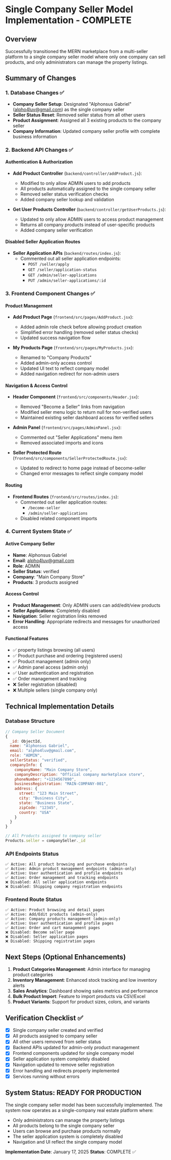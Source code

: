 # Single Company Seller Model Implementation - COMPLETE

## Overview
Successfully transitioned the MERN marketplace from a multi-seller platform to a single company seller model where only one company can sell products, and only administrators can manage the property listings.

## Summary of Changes

### 1. Database Changes ✅
- **Company Seller Setup**: Designated "Alphonsus Gabriel" (alpho4luv@gmail.com) as the single company seller
- **Seller Status Reset**: Removed seller status from all other users
- **Product Assignment**: Assigned all 3 existing products to the company seller
- **Company Information**: Updated company seller profile with complete business information

### 2. Backend API Changes ✅

#### Authentication & Authorization
- **Add Product Controller** (`backend/controller/addProduct.js`):
  - Modified to only allow ADMIN users to add products
  - All products automatically assigned to the single company seller
  - Removed seller status verification checks
  - Added company seller lookup and validation

- **Get User Products Controller** (`backend/controller/getUserProducts.js`):
  - Updated to only allow ADMIN users to access product management
  - Returns all company products instead of user-specific products
  - Added company seller verification

#### Disabled Seller Application Routes
- **Seller Application APIs** (`backend/routes/index.js`):
  - Commented out all seller application endpoints:
    - `POST /seller/apply`
    - `GET /seller/application-status`
    - `GET /admin/seller-applications`
    - `PUT /admin/seller-applications/:id`

### 3. Frontend Component Changes ✅

#### Product Management
- **Add Product Page** (`frontend/src/pages/AddProduct.jsx`):
  - Added admin role check before allowing product creation
  - Simplified error handling (removed seller status checks)
  - Updated success navigation flow

- **My Products Page** (`frontend/src/pages/MyProducts.jsx`):
  - Renamed to "Company Products" 
  - Added admin-only access control
  - Updated UI text to reflect company model
  - Added navigation redirect for non-admin users

#### Navigation & Access Control
- **Header Component** (`frontend/src/components/Header.jsx`):
  - Removed "Become a Seller" links from navigation
  - Modified seller menu logic to return null for non-verified users
  - Maintained existing seller dashboard access for verified sellers

- **Admin Panel** (`frontend/src/pages/AdminPanel.jsx`):
  - Commented out "Seller Applications" menu item
  - Removed associated imports and icons

- **Seller Protected Route** (`frontend/src/components/SellerProtectedRoute.jsx`):
  - Updated to redirect to home page instead of become-seller
  - Changed error messages to reflect single company model

#### Routing
- **Frontend Routes** (`frontend/src/routes/index.js`):
  - Commented out seller application routes:
    - `/become-seller`
    - `/admin/seller-applications`
  - Disabled related component imports

### 4. Current System State ✅

#### Active Company Seller
- **Name**: Alphonsus Gabriel
- **Email**: alpho4luv@gmail.com
- **Role**: ADMIN
- **Seller Status**: verified
- **Company**: "Main Company Store"
- **Products**: 3 products assigned

#### Access Control
- **Product Management**: Only ADMIN users can add/edit/view products
- **Seller Applications**: Completely disabled
- **Navigation**: Seller registration links removed
- **Error Handling**: Appropriate redirects and messages for unauthorized access

#### Functional Features
- ✅ property listings browsing (all users)
- ✅ Product purchase and ordering (registered users)
- ✅ Product management (admin only)
- ✅ Admin panel access (admin only)
- ✅ User authentication and registration
- ✅ Order management and tracking
- ❌ Seller registration (disabled)
- ❌ Multiple sellers (single company only)

## Technical Implementation Details

### Database Structure
```javascript
// Company Seller Document
{
  _id: ObjectId,
  name: "Alphonsus Gabriel",
  email: "alpho4luv@gmail.com",
  role: "ADMIN",
  sellerStatus: "verified",
  companyInfo: {
    companyName: "Main Company Store",
    companyDescription: "Official company marketplace store",
    phoneNumber: "+1234567890",
    businessRegistration: "MAIN-COMPANY-001",
    address: {
      street: "123 Main Street",
      city: "Business City",
      state: "Business State",
      zipCode: "12345",
      country: "USA"
    }
  }
}

// All Products assigned to company seller
Products.seller = companySeller._id
```

### API Endpoints Status
```
✅ Active: All product browsing and purchase endpoints
✅ Active: Admin product management endpoints (admin-only)
✅ Active: User authentication and profile endpoints
✅ Active: Order management and tracking endpoints
❌ Disabled: All seller application endpoints
❌ Disabled: Shipping company registration endpoints
```

### Frontend Route Status
```
✅ Active: Product browsing and detail pages
✅ Active: Add/Edit products (admin-only)
✅ Active: Company products management (admin-only)
✅ Active: User authentication and profile pages
✅ Active: Order and cart management pages
❌ Disabled: Become seller page
❌ Disabled: Seller application pages
❌ Disabled: Shipping registration pages
```

## Next Steps (Optional Enhancements)

1. **Product Categories Management**: Admin interface for managing product categories
2. **Inventory Management**: Enhanced stock tracking and low inventory alerts
3. **Sales Analytics**: Dashboard showing sales metrics and performance
4. **Bulk Product Import**: Feature to import products via CSV/Excel
5. **Product Variants**: Support for product sizes, colors, and variants

## Verification Checklist ✅

- [x] Single company seller created and verified
- [x] All products assigned to company seller
- [x] All other users removed from seller status
- [x] Backend APIs updated for admin-only product management
- [x] Frontend components updated for single company model
- [x] Seller application system completely disabled
- [x] Navigation updated to remove seller registration
- [x] Error handling and redirects properly implemented
- [x] Services running without errors

## System Status: READY FOR PRODUCTION

The single company seller model has been successfully implemented. The system now operates as a single-company real estate platform where:

- Only administrators can manage the property listings
- All products belong to the single company seller
- Users can browse and purchase products normally
- The seller application system is completely disabled
- Navigation and UI reflect the single company model

**Implementation Date**: January 17, 2025
**Status**: COMPLETE ✅
